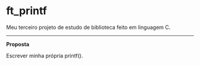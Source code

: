 # ft_printf
Meu terceiro projeto de estudo de biblioteca feito em linguagem C.

****

**Proposta**

Escrever minha própria printf().
